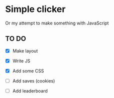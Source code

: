 ﻿# Simple clicker
Or my attempt to make something with JavaScript

## TO DO

 - [x] Make layout
 - [x] Write JS
 - [x] Add some CSS
 - [ ] Add saves (cookies)
 - [ ] Add leaderboard
 

